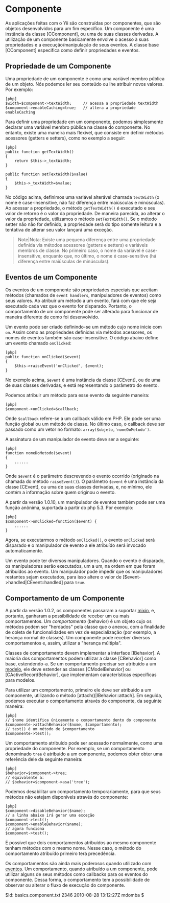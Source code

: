 Componente
==========

As aplicações feitas com o Yii são construídas por componentes, que são objetos 
desenvolvidos para um fim específico. Um componente é uma instância da 
classe [CComponent], ou uma de suas classes derivadas. A utilização 
de um componente basicamente envolve o acesso à suas propriedades e 
a execução/manipulação de seus eventos. A classe base [CComponent] 
especifica como definir propriedades e eventos.

Propriedade de um Componente
----------------------------

Uma propriedade de um componente é como uma variável membro pública de um objeto. 
Nós podemos ler seu conteúdo ou lhe atribuir novos valores. Por exemplo:

~~~
[php]
$width=$component->textWidth;     // acessa a propriedade textWidth
$component->enableCaching=true;   // altera a propriedade enableCaching
~~~

Para definir uma propriedade em um componente, podemos simplesmente declarar 
uma variável membro pública na classe do componente. No entanto, existe uma 
maneira mais flexível, que consiste em definir métodos acessores 
(getters e setters), como no exemplo a seguir:

~~~
[php]
public function getTextWidth()
{
    return $this->_textWidth;
}

public function setTextWidth($value)
{
    $this->_textWidth=$value;
}
~~~

No código acima, definimos uma variável alterável chamada `textWidth` 
(o nome é case-insensitive, não faz diferença entre maiúsculas e minúsculas). 
Ao acessar a propriedade, o método `getTextWidth()` é executado e seu valor 
de retorno é o valor da propriedade. De maneira parecida, ao alterar o valor 
da propriedade, utilizamos o método `setTextWidth()`. Se o método setter não 
não for definido, a propriedade será do tipo somente leitura e a tentativa de 
alterar seu valor lançará uma exceção.

>Note|Nota: Existe uma pequena diferença entre uma propriedade definida via 
métodos acessores (getters e setters) e variáveis membros de classe. No primeiro 
caso, o nome da variável é case-insensitive, enquanto que, no último, o nome é
case-sensitive (há diferença entre maiúsculas de minúsculas).

Eventos de um Componente
------------------------

Os eventos de um componente são propriedades especiais que aceitam métodos 
(chamados de `event handlers`, manipuladores de eventos) como seus valores. 
Ao atribuir um método a um evento, fará com que ele seja executado cada vez 
que o evento for disparado. Portanto, o comportamento de um componente pode ser 
alterado para funcionar de maneira diferente de como foi desenvolvido.

Um evento pode ser criado definindo-se um método cujo nome inicie com `on`. 
Assim como as propriedades definidas via métodos acessores, os nomes de eventos 
também são case-insensitive. O código abaixo define um evento chamado `onClicked`:

~~~
[php]
public function onClicked($event)
{
	$this->raiseEvent('onClicked', $event);
}
~~~

No exemplo acima, `$event` é uma instância da classe [CEvent], ou de uma de 
suas classes derivadas, e está representando o parâmetro do evento.

Podemos atribuir um método para esse evento da seguinte maneira:

~~~
[php]
$component->onClicked=$callback;
~~~

Onde `$callback` refere-se a um callback válido em PHP. Ele pode ser uma função 
global ou um método de classe. No último caso, o callback deve ser passado como 
um vetor no formato: `array($objeto,'nomeDoMetodo')`.

A assinatura de um manipulador de evento deve ser a seguinte: 

~~~
[php]
function nomeDoMetodo($event)
{
    ......
}
~~~

Onde `$event` é o parâmetro descrevendo o evento ocorrido (originado na chamada 
do método `raiseEvent()`). O parâmetro `$event` é uma instância da classe [CEvent], 
ou uma de suas classes derivadas, e, no mínimo, ele contém a informação sobre quem 
originou o evento.

A partir da versão 1.0.10, um manipulador de eventos também pode ser uma função
anônima, suportada a partir do php 5.3. Por exemplo:

~~~
[php]
$component->onClicked=function($event) {
	......
}
~~~

Agora, se executarmos o método `onClicked()`, o evento `onClicked` será disparado 
e o manipulador de evento a ele atribuído será invocado automaticamente.

Um evento pode ter diversos manipuladores. Quando o evento é disparado, 
os manipuladores serão executados, um a um, na ordem em que foram atribuídos ao 
evento. Um manipulador pode impedir que os manipuladores restantes sejam executados, 
para isso altere o valor de [$event->handled|CEvent::handled] para `true`.

Comportamento de um Componente
------------------------------

A partir da versão 1.0.2, os componentes passaram a suportar [mixin](http://en.wikipedia.org/wiki/Mixin), 
e, portanto, ganharam a possibilidade de receber um ou mais comportamentos. Um *comportamento* (behavior) 
é um objeto cujo os métodos podem ser "herdados" pela classe que o anexou, com a finalidade de 
coleta de funcionalidades em vez de especialização (por exemplo, a herança normal de classes). 
Um componente pode receber diversos comportamentos e, assim, utilizar a "herança múltipla".

Classes de comportamento devem implementar a interface [IBehavior]. A maioria dos comportamentos 
podem utilizar a classe [CBehavior] como base, estendendo-a. Se um comportamento precisar ser atribuído 
a um [modelo](/doc/guide/basics.model), ele deve estender as classes [CModelBehavior] ou 
[CActiveRecordBehavior], que implementam características específicas para modelos.

Para utilizar um comportamento, primeiro ele deve ser atribuído a um componente, utilizando o método
[attach()|IBehavior::attach]. Em seguida, podemos executar o comportamento através do componente, da 
seguinte maneira:

~~~
[php]
// $nome identifica únicamente o comportamento dento do componente
$componente->attachBehavior($nome, $comportamento);
// test() é um método de $comportamento
$componente->test();
~~~

Um comportamento atribuído pode ser acessado normalmente, como uma propriedade do componente. 
Por exemplo, se um comportamento denominado `tree` é atribuído a um componente, podemos obter 
obter uma referência dele da seguinte maneira:

~~~
[php]
$behavior=$component->tree;
// equivalente a:
// $behavior=$component->asa('tree');
~~~

Podemos desabilitar um comportamento temporariamente, para que seus métodos não estejam disponíveis 
através do componente:

~~~
[php]
$component->disableBehavior($name);
// a linha abaixo irá gerar uma exceção
$component->test();
$component->enableBehavior($name);
// agora funciona
$component->test();
~~~

É possível que dois comportamentos atribuídos ao mesmo componente tenham métodos com o mesmo nome. 
Nesse caso, o método do comportamento atribuído primeiro terá precedência.

Os comportamentos são ainda mais poderosos quando utilizado com [eventos](/doc/guide/basics.component#component-event). Um
comportamento, quando atribuído a um componente, pode utilizar alguns de seus métodos como callbacks 
para os eventos do componente. Dessa forma, o comportamento tem a possibilidade de observar ou alterar 
o fluxo de execução do componente.

<div class="revision">$Id: basics.component.txt 2346 2010-08-28 13:12:27Z mdomba $</div>
